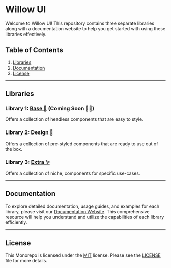 # Willow UI

Welcome to Willow UI! This repository contains three separate libraries along with a documentation website to help you get started with using these libraries effectively.

## Table of Contents
1. [Libraries](#libraries)
2. [Documentation](#documentation)
3. [License](#license)

---

## Libraries

### Library 1: [Base 🗿](/packages/base) (Coming Soon 😶‍🌫️)

Offers a collection of headless components that are easy to style.

### Library 2: [Design 🎨](/packages/design)

Offers a collection of pre-styled components that are ready to use out of the box.

### Library 3: [Extra ✨](/packages/extra)

Offers a collection of niche, components for specific use-cases.

---

## Documentation

To explore detailed documentation, usage guides, and examples for each library, please visit our [Documentation Website](https://wui-ten.vercel.app). This comprehensive resource will help you understand and utilize the capabilities of each library efficiently.

---

## License

This Monorepo is licensed under the [MIT](LICENSE) license. Please see the [LICENSE](LICENSE) file for more details.